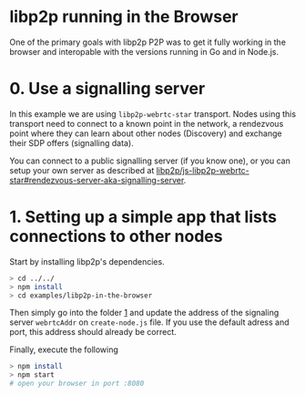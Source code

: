 # libp2p running in the Browser

One of the primary goals with libp2p P2P was to get it fully working in the browser and interopable with the versions running in Go and in Node.js.

# 0. Use a signalling server

In this example we are using `libp2p-webrtc-star` transport. Nodes using this transport need to connect to a known point in the network, a rendezvous point where they can learn about other nodes (Discovery) and exchange their SDP offers (signalling data).

You can connect to a public signalling server (if you know one), or you can setup your own server as described at [libp2p/js-libp2p-webrtc-star#rendezvous-server-aka-signalling-server](https://github.com/libp2p/js-libp2p-webrtc-star#rendezvous-server-aka-signalling-server).

# 1. Setting up a simple app that lists connections to other nodes

Start by installing libp2p's dependencies.

```bash
> cd ../../
> npm install
> cd examples/libp2p-in-the-browser
```

Then simply go into the folder [1](./1) and update the address of the signaling server `webrtcAddr` on `create-node.js` file. If you use the default adress and port, this address should already be correct.

Finally, execute the following

```bash
> npm install
> npm start
# open your browser in port :8080
```

